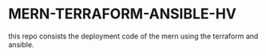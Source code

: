 # MERN-TERRAFORM-ANSIBLE-HV
this repo consists the deployment code of the mern using the terraform and ansible.
